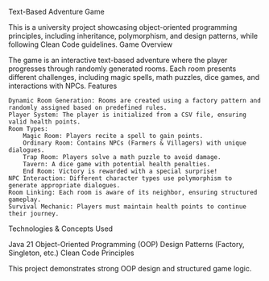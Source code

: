 Text-Based Adventure Game

This is a university project showcasing object-oriented programming principles, including inheritance, polymorphism, and design patterns, while following Clean Code guidelines.
Game Overview

The game is an interactive text-based adventure where the player progresses through randomly generated rooms. Each room presents different challenges, including magic spells, math puzzles, dice games, and interactions with NPCs.
Features

    Dynamic Room Generation: Rooms are created using a factory pattern and randomly assigned based on predefined rules.
    Player System: The player is initialized from a CSV file, ensuring valid health points.
    Room Types:
        Magic Room: Players recite a spell to gain points.
        Ordinary Room: Contains NPCs (Farmers & Villagers) with unique dialogues.
        Trap Room: Players solve a math puzzle to avoid damage.
        Tavern: A dice game with potential health penalties.
        End Room: Victory is rewarded with a special surprise!
    NPC Interaction: Different character types use polymorphism to generate appropriate dialogues.
    Room Linking: Each room is aware of its neighbor, ensuring structured gameplay.
    Survival Mechanic: Players must maintain health points to continue their journey.

Technologies & Concepts Used

Java 21
Object-Oriented Programming (OOP)
Design Patterns (Factory, Singleton, etc.)
Clean Code Principles

This project demonstrates strong OOP design and structured game logic.